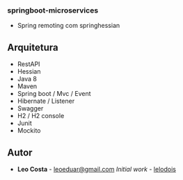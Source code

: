 ### springboot-microservices

* Spring remoting com springhessian

## Arquitetura

* RestAPI
* Hessian
* Java 8
* Maven
* Spring boot / Mvc / Event
* Hibernate / Listener
* Swagger
* H2 / H2 console
* Junit
* Mockito

## Autor

* **Leo Costa** - leoeduar@gmail.com *Initial work* - [lelodois](https://github.com/lelodois)
